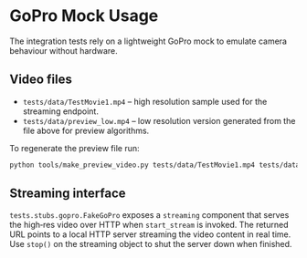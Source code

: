 # GoPro Mock Usage

The integration tests rely on a lightweight GoPro mock to emulate
camera behaviour without hardware.

## Video files

- `tests/data/TestMovie1.mp4` – high resolution sample used for
the streaming endpoint.
- `tests/data/preview_low.mp4` – low resolution version generated from
  the file above for preview algorithms.

To regenerate the preview file run:

```bash
python tools/make_preview_video.py tests/data/TestMovie1.mp4 tests/data/preview_low.mp4
```

## Streaming interface

`tests.stubs.gopro.FakeGoPro` exposes a `streaming` component that
serves the high‑res video over HTTP when `start_stream` is invoked.
The returned URL points to a local HTTP server streaming the video
content in real time. Use `stop()` on the streaming object to shut the
server down when finished.

